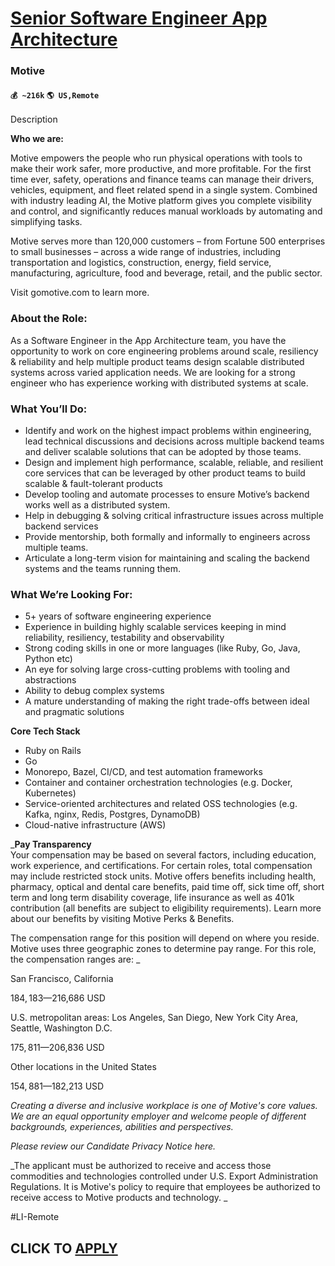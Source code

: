 # [Senior Software Engineer App Architecture](https://www.remotewlb.com/apply/senior-software-engineer-app-architecture)  
### Motive  
#### `💰 ~216k` `🌎 US,Remote`  

Description

**Who we are:**

Motive empowers the people who run physical operations with tools to make their work safer, more productive, and more profitable. For the first time ever, safety, operations and finance teams can manage their drivers, vehicles, equipment, and fleet related spend in a single system. Combined with industry leading AI, the Motive platform gives you complete visibility and control, and significantly reduces manual workloads by automating and simplifying tasks.

Motive serves more than 120,000 customers – from Fortune 500 enterprises to small businesses – across a wide range of industries, including transportation and logistics, construction, energy, field service, manufacturing, agriculture, food and beverage, retail, and the public sector.

Visit gomotive.com to learn more.

###  **About the Role:**

As a Software Engineer in the App Architecture team, you have the opportunity to work on core engineering problems around scale, resiliency & reliability and help multiple product teams design scalable distributed systems across varied application needs. We are looking for a strong engineer who has experience working with distributed systems at scale.

### **What You’ll Do:**

  * Identify and work on the highest impact problems within engineering, lead technical discussions and decisions across multiple backend teams and deliver scalable solutions that can be adopted by those teams. 
  * Design and implement high performance, scalable, reliable, and resilient core services that can be leveraged by other product teams to build scalable & fault-tolerant products 
  * Develop tooling and automate processes to ensure Motive’s backend works well as a distributed system.
  * Help in debugging & solving critical infrastructure issues across multiple backend services
  * Provide mentorship, both formally and informally to engineers across multiple teams.
  * Articulate a long-term vision for maintaining and scaling the backend systems and the teams running them.

### **What We’re Looking For:**

  * 5+ years of software engineering experience 
  * Experience in building highly scalable services keeping in mind reliability, resiliency, testability and observability
  * Strong coding skills in one or more languages (like Ruby, Go, Java, Python etc)
  * An eye for solving large cross-cutting problems with tooling and abstractions
  * Ability to debug complex systems
  * A mature understanding of making the right trade-offs between ideal and pragmatic solutions 

**Core Tech Stack**

  * Ruby on Rails
  * Go
  * Monorepo, Bazel, CI/CD, and test automation frameworks
  * Container and container orchestration technologies (e.g. Docker, Kubernetes)
  * Service-oriented architectures and related OSS technologies (e.g. Kafka, nginx, Redis, Postgres, DynamoDB)
  * Cloud-native infrastructure (AWS)

_**Pay Transparency**  
Your compensation may be based on several factors, including education, work experience, and certifications. For certain roles, total compensation may include restricted stock units. Motive offers benefits including health, pharmacy, optical and dental care benefits, paid time off, sick time off, short term and long term disability coverage, life insurance as well as 401k contribution (all benefits are subject to eligibility requirements). Learn more about our benefits by visiting Motive Perks & Benefits.  
  
The compensation range for this position will depend on where you reside. Motive uses three geographic zones to determine pay range. For this role, the compensation ranges are: _

San Francisco, California

$184,183—$216,686 USD

U.S. metropolitan areas: Los Angeles, San Diego, New York City Area, Seattle, Washington D.C.

$175,811—$206,836 USD

Other locations in the United States

$154,881—$182,213 USD

 _Creating a diverse and inclusive workplace is one of Motive's core values. We are an equal opportunity employer and welcome people of different backgrounds, experiences, abilities and perspectives._

_Please review our Candidate Privacy Notice here._

_The applicant must be authorized to receive and access those commodities and technologies controlled under U.S. Export Administration Regulations. It is Motive's policy to require that employees be authorized to receive access to Motive products and technology. _

#LI-Remote

  
## CLICK TO [APPLY](https://www.remotewlb.com/apply/senior-software-engineer-app-architecture)

